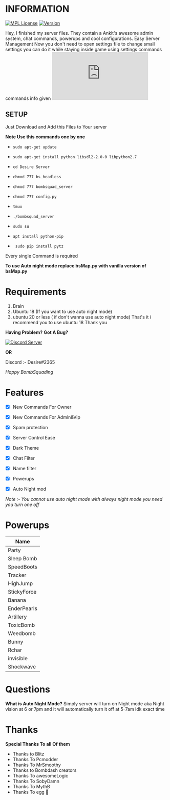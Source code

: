 <h1>INFORMATION</h1>

[![MPL License](https://img.shields.io/badge/License-MPL-green.svg)](https://github.com/Sudo-Desier/Desire-Bs-Server-1.4/blob/main/LICENSE)
[![Version](https://img.shields.io/badge/Version-1.0-red.svg)](https://youtu.be/dQw4w9WgXcQ)

Hey, I finished my server files. They contain a Ankit's awesome admin system, chat commands, powerups and cool configurations.
Easy Server Management Now you don't need to open settings file to change small settings you can do it while staying inside game using settings commands commands info given ![here](https://github.com/Sudo-Desier/Desire-Bs-Server-1.4/blob/main/COMMANDS.md)

<h2>SETUP</h2>
Just Download and Add this Files to Your server 

**Note Use this commands one by one**

- `sudo apt-get update`
- `sudo apt-get install python libsdl2-2.0-0 libpython2.7`

- `cd Desire Server`
- `chmod 777 bs_headless`
- `chmod 777 bombsquad_server`
- `chmod 777 config.py`
- `tmux`
- `./bombsquad_server`
- `sudo su`
- `apt install python-pip`
- ` sudo pip install pytz`

Every single Command is required 

**To use Auto night mode replace bsMap.py with vanilla version of bsMap.py**

# Requirements

1. Brain
2. Ubuntu 18 (If you want to use auto night mode)
3. ubuntu 20 or less ( if don't wanna use auto night mode)
That's it i recommend you to use ubuntu 18
Thank you

**Having Problem?**
**Got A Bug?**

[![Discord Server](https://img.shields.io/badge/Discord-Server-blue.svg)](https://discord.gg/gaf4duhfmS)

**OR**

Discord :- Desire#2365

*Happy BombSquading*

# Features 

- [x] New Commands For Owner 

- [x] New Commands For Admin&Vip

- [x] Spam protection 

- [x] Server Control Ease 

- [x] Dark Theme

- [x] Chat Filter

- [x] Name filter 

- [x] Powerups

- [x] Auto Night mod

*Note :- You cannot use auto night mode with always night mode you need you turn one off*

# Powerups

| Name | 
| -------- |
|  Party   |
|  Sleep Bomb   |
|  SpeedBoots   |
|  Tracker   |
|  HighJump   |
|  StickyForce   |
|  Banana   |
|  EnderPearls   |
|  Artillery   |
|  ToxicBomb   |
|  Weedbomb   |
|  Bunny   | 
|  Rchar   |
|  invisible | 
|  Shockwave | 

# Questions
**What is Auto Night Mode?**
Simply server will turn on Night mode aka Night vision at 6 or 7pm and it will automatically turn it off at 5-7am idk exact time

# Thanks

**Special Thanks To all Of them**
- Thanks to Blitz 
- Thanks To Pcmodder 
- Thanks To MrSmoothy
- Thanks to Bombdash creators 
- Thanks To awesomeLogic
- Thanks To SobyDamn
- Thanks To MythB
- Thanks To egg 🥚

